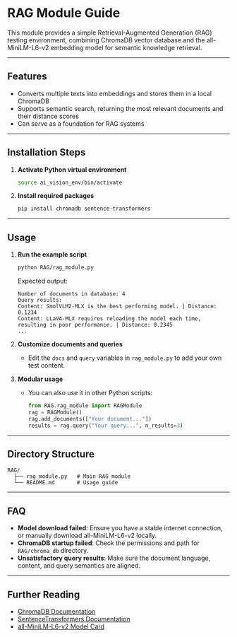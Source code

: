 # RAG Module Guide

This module provides a simple Retrieval-Augmented Generation (RAG) testing environment, combining ChromaDB vector database and the all-MiniLM-L6-v2 embedding model for semantic knowledge retrieval.

---

## Features
- Converts multiple texts into embeddings and stores them in a local ChromaDB
- Supports semantic search, returning the most relevant documents and their distance scores
- Can serve as a foundation for RAG systems

---

## Installation Steps

1. **Activate Python virtual environment**
   ```bash
   source ai_vision_env/bin/activate
   ```
2. **Install required packages**
   ```bash
   pip install chromadb sentence-transformers
   ```

---

## Usage

1. **Run the example script**
   ```bash
   python RAG/rag_module.py
   ```
   Expected output:
   ```
   Number of documents in database: 4
   Query results:
   Content: SmolVLM2-MLX is the best performing model. | Distance: 0.1234
   Content: LLaVA-MLX requires reloading the model each time, resulting in poor performance. | Distance: 0.2345
   ...
   ```

2. **Customize documents and queries**
   - Edit the `docs` and `query` variables in `rag_module.py` to add your own test content.

3. **Modular usage**
   - You can also use it in other Python scripts:
     ```python
     from RAG.rag_module import RAGModule
     rag = RAGModule()
     rag.add_documents(["Your document..."])
     results = rag.query("Your query...", n_results=3)
     ```

---

## Directory Structure
```
RAG/
  ├── rag_module.py   # Main RAG module
  └── README.md       # Usage guide
```

---

## FAQ
- **Model download failed**: Ensure you have a stable internet connection, or manually download all-MiniLM-L6-v2 locally.
- **ChromaDB startup failed**: Check the permissions and path for `RAG/chroma_db` directory.
- **Unsatisfactory query results**: Make sure the document language, content, and query semantics are aligned.

---

## Further Reading
- [ChromaDB Documentation](https://docs.trychroma.com/)
- [SentenceTransformers Documentation](https://www.sbert.net/)
- [all-MiniLM-L6-v2 Model Card](https://huggingface.co/sentence-transformers/all-MiniLM-L6-v2) 